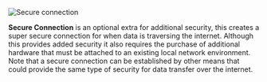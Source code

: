 ![Secure connection](https://em-proposal-assets.now.sh/public/png/secure-connection.png)

**Secure Connection** is an optional extra for additional security, this creates a super secure connection for when data is traversing the internet. Although this provides added security it also requires the purchase of additional hardware that must be attached to an existing local network environment. Note that a secure connection can be established by other means that could provide the same type of security for data transfer over the internet.